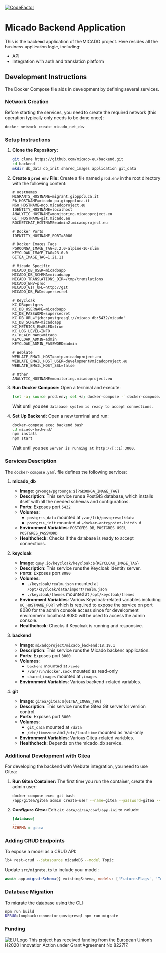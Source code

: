 [![CodeFactor](https://www.codefactor.io/repository/github/micado-eu/backend/badge)](https://www.codefactor.io/repository/github/micado-eu/backend)

# Micado Backend Application

This is the backend application of the MICADO project. Here resides all the business application logic, including:
- API
- Integration with auth and translation platform

## Development Instructions

The Docker Compose file aids in development by defining several services.

### Network Creation

Before starting the services, you need to create the required network (this operation typically only needs to be done once):

```bash
docker network create micado_net_dev
```

### Setup Instructions

1. **Clone the Repository:**
   ```bash
   git clone https://github.com/micado-eu/backend.git
   cd backend
   mkdir db_data db_init shared_images application git_data
   ```

2. **Create a `prod.env` File:**
   Create a file named `prod.env` in the root directory with the following content:
   ```plaintext
   # Hostnames
   MIGRANTS_HOSTNAME=migrant.gioppoluca.it
   PA_HOSTNAME=micado-pa.gioppoluca.it
   NGO_HOSTNAME=ngo.micadoproject.eu
   IDENTITY_HOSTNAME=localhost
   ANALYTIC_HOSTNAME=monitoring.micadoproject.eu
   GIT_HOSTNAME=git.micado.eu
   ROCKETCHAT_HOSTNAME=admin2.micadoproject.eu
   
   # Docker Ports
   IDENTITY_HOSTNAME_PORT=8080

   # Docker Images Tags
   PGROONGA_IMAGE_TAG=3.2.0-alpine-16-slim
   KEYCLOAK_IMAGE_TAG=23.0.0
   GITEA_IMAGE_TAG=1.21.11
   
   # Micado Specific
   MICADO_DB_USER=micadoapp
   MICADO_DB_SCHEMA=micadoapp
   MICADO_TRANSLATIONS_DIR=/tmp/translations
   MICADO_ENV=prod
   MICADO_GIT_URL=http://git
   MICADO_DB_PWD=supersecret

   # Keycloak
   KC_DB=postgres
   KC_DB_USERNAME=micadoapp
   KC_DB_PASSWORD=supersecret
   KC_DB_URL="jdbc:postgresql://micado_db:5432/micado"
   KC_DB_SCHEMA=micadoapp
   KC_METRICS_ENABLED=true
   KC_LOG_LEVEL=INFO
   KC_REALM_NAME=micado
   KEYCLOAK_ADMIN=admin
   KEYCLOAK_ADMIN_PASSWORD=admin

   # Weblate
   WEBLATE_EMAIL_HOST=smtp.micadoproject.eu
   WEBLATE_EMAIL_HOST_USER=development@micadoproject.eu
   WEBLATE_EMAIL_HOST_SSL=false

   # Other
   ANALYTIC_HOSTNAME=monitoring.micadoproject.eu
   ```

3. **Run Docker Compose:**
   Open a terminal and execute:
   ```bash
   (set -a; source prod.env; set +a; docker-compose -f docker-compose.yaml up backend micado_db)
   ```
   Wait until you see `database system is ready to accept connections`.

4. **Set Up Backend:**
   Open a new terminal and run:
   ```bash
   docker-compose exec backend bash
   cd micado-backend/
   npm install
   npm start
   ```
   Wait until you see `Server is running at http://[::1]:3000`.

### Services Description

The `docker-compose.yaml` file defines the following services:

1. **micado_db**
   - **Image**: `groonga/pgroonga:${PGROONGA_IMAGE_TAG}`
   - **Description**: This service runs a PostGIS database, which installs itself with all the needed schemas and configurations.
   - **Ports**: Exposes port `5432`
   - **Volumes**: 
     - `postgres_data` mounted at `/var/lib/postgresql/data`
     - `postgres_init` mounted at `/docker-entrypoint-initdb.d`
   - **Environment Variables**: `POSTGRES_DB`, `POSTGRES_USER`, `POSTGRES_PASSWORD`
   - **Healthcheck**: Checks if the database is ready to accept connections.

2. **keycloak**
   - **Image**: `quay.io/keycloak/keycloak:${KEYCLOAK_IMAGE_TAG}`
   - **Description**: This service runs the Keycloak identity server.
   - **Ports**: Exposes port `8080`
   - **Volumes**: 
     - `./keycloak/realm.json` mounted at `/opt/keycloak/data/import/realm.json`
     - `./keycloak/themes` mounted at `/opt/keycloak/themes`
   - **Environment Variables**: Various Keycloak-related variables including `KC_HOSTNAME_PORT` which is required to expose the service on port 8080 for the admin console access since for development environmenr localhost:8080 will be used to access the admin console.
   - **Healthcheck**: Checks if Keycloak is running and responsive.

3. **backend**
   - **Image**: `micadoproject/micado_backend:18.19.1`
   - **Description**: This service runs the Micado backend application.
   - **Ports**: Exposes port `3000`
   - **Volumes**: 
     - `backend` mounted at `/code`
     - `/var/run/docker.sock` mounted as read-only
     - `shared_images` mounted at `/images`
   - **Environment Variables**: Various backend-related variables.

4. **git**
   - **Image**: `gitea/gitea:${GITEA_IMAGE_TAG}`
   - **Description**: This service runs the Gitea Git server for version control.
   - **Ports**: Exposes port `3000`
   - **Volumes**: 
     - `git_data` mounted at `/data`
     - `/etc/timezone` and `/etc/localtime` mounted as read-only
   - **Environment Variables**: Various Gitea-related variables.
   - **Healthcheck**: Depends on the micado_db service.

### Additional Development with Gitea

For developing the backend with Weblate integration, you need to use Gitea:

1. **Run Gitea Container:**
   The first time you run the container, create the admin user:
   ```bash
   docker-compose exec git bash
   /app/gitea/gitea admin create-user --name=gitea --password=gitea --email=test@xx.com --admin --must-change-password=false
   ```

2. **Configure Gitea:**
   Edit `git_data/gitea/conf/app.ini` to include:
   ```ini
   [database]
   ...
   SCHEMA = gitea
   ```

### Adding CRUD Endpoints

To expose a model as a CRUD API:
```bash
lb4 rest-crud --datasource micadoDS --model Topic
```
Update `src/migrate.ts` to include your model:
```javascript
await app.migrateSchema({ existingSchema, models: ['FeaturesFlags', 'Topic'] });
```

### Database Migration

To migrate the database using the CLI:
```bash
npm run build
DEBUG=loopback:connector:postgresql npm run migrate
```

### Funding

![EU Logo](https://github.com/micado-eu/MICADO/blob/master/img/Flag_of_Europe.svg_.png)
This project has received funding from the European Union’s H2020 Innovation Action under Grant Agreement No 822717.
